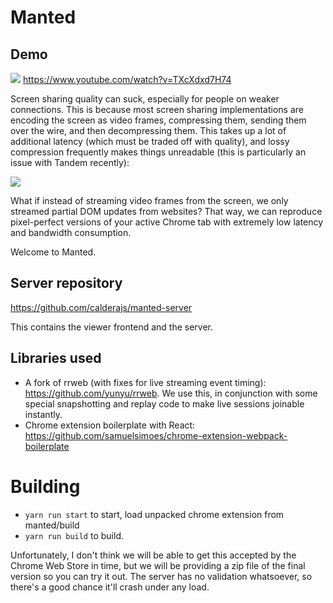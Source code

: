# Manted

## Demo

[![](http://i3.ytimg.com/vi/TXcXdxd7H74/maxresdefault.jpg)](https://www.youtube.com/watch?v=TXcXdxd7H74)
https://www.youtube.com/watch?v=TXcXdxd7H74

Screen sharing quality can suck, especially for people on weaker connections. This is because most screen sharing implementations are encoding the screen as video frames, compressing them, sending them over the wire, and then decompressing them. This takes up a lot of additional latency (which must be traded off with quality), and lossy compression frequently makes things unreadable (this is particularly an issue with Tandem recently):

![](https://i.imgur.com/nOmcJSj.png)

What if instead of streaming video frames from the screen, we only streamed partial DOM updates from websites? That way, we can reproduce pixel-perfect versions of your active Chrome tab with extremely low latency and bandwidth consumption.

Welcome to Manted.

## Server repository

https://github.com/calderajs/manted-server

This contains the viewer frontend and the server.

## Libraries used

- A fork of rrweb (with fixes for live streaming event timing): https://github.com/yunyu/rrweb. We use this, in conjunction with some special snapshotting and replay code to make live sessions joinable instantly.
- Chrome extension boilerplate with React: https://github.com/samuelsimoes/chrome-extension-webpack-boilerplate

# Building

- `yarn run start` to start, load unpacked chrome extension from manted/build
- `yarn run build` to build.

Unfortunately, I don't think we will be able to get this accepted by the Chrome Web Store in time, but we will be providing a zip file of the final version so you can try it out. The server has no validation whatsoever, so there's a good chance it'll crash under any load.
